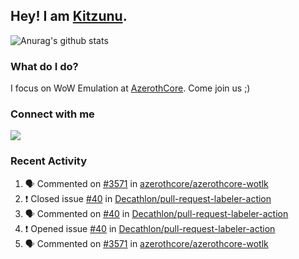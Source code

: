 ## Hey! I am [Kitzunu](https://Github.com/Kitzunu).

![Anurag's github stats](https://github-readme-stats.kitzunu.vercel.app/api?username=Kitzunu&show_icons=true)

### What do I do?

I focus on WoW Emulation at [AzerothCore](https://Github.com/AzerothCore). Come join us ;)

### Connect with me
[![](https://img.shields.io/badge/AzerothCore%20Discord-Connect%20with%20me!-green)](https://discord.com/invite/gkt4y2x)

### Recent Activity

<!--START_SECTION:activity-->
1. 🗣 Commented on [#3571](https://github.com/azerothcore/azerothcore-wotlk/issues/3571) in [azerothcore/azerothcore-wotlk](https://github.com/azerothcore/azerothcore-wotlk)
2. ❗️ Closed issue [#40](https://github.com/Decathlon/pull-request-labeler-action/issues/40) in [Decathlon/pull-request-labeler-action](https://github.com/Decathlon/pull-request-labeler-action)
3. 🗣 Commented on [#40](https://github.com/Decathlon/pull-request-labeler-action/issues/40) in [Decathlon/pull-request-labeler-action](https://github.com/Decathlon/pull-request-labeler-action)
4. ❗️ Opened issue [#40](https://github.com/Decathlon/pull-request-labeler-action/issues/40) in [Decathlon/pull-request-labeler-action](https://github.com/Decathlon/pull-request-labeler-action)
5. 🗣 Commented on [#3571](https://github.com/azerothcore/azerothcore-wotlk/issues/3571) in [azerothcore/azerothcore-wotlk](https://github.com/azerothcore/azerothcore-wotlk)
<!--END_SECTION:activity-->
